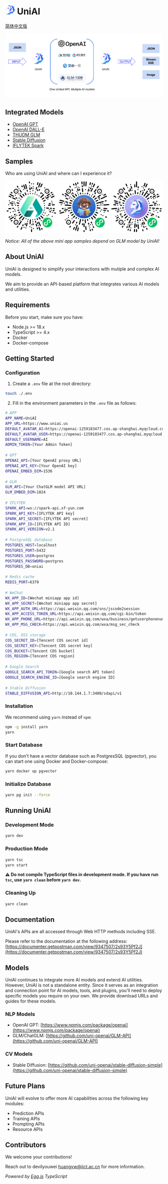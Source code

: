 <!-- @format -->

# <img src="./logo.png" width=31 height=31 /> UniAI

[简体中文版](./README_CN.md)

![Framework](./framework.png)

## Integrated Models

- [OpenAI GPT](https://platform.openai.com/)
- [OpenAI DALL-E](https://platform.openai.com/)
- [THUDM GLM](https://github.com/THUDM/ChatGLM-6B)
- [Stable Diffusion](https://github.com/AUTOMATIC1111/stable-diffusion-webui)
- [IFLYTEK Spark](https://xinghuo.xfyun.cn/)

## Samples

Who are using UniAI and where can I experience it?

![wechat miniapps](./miniapp-qrcode.png)

_Notice: All of the above mini app samples depend on GLM model by UniAI!_

## About UniAI

UniAI is designed to simplify your interactions with mutiple and complex AI models.

We aim to provide an API-based platform that integrates various AI models and utilities.

## Requirements

Before you start, make sure you have:

- Node.js >= 18.x
- TypeScript >= 4.x
- Docker
- Docker-compose

## Getting Started

### Configuration

1. Create a `.env` file at the root directory:

```bash
touch ./.env
```

2. Fill in the environment parameters in the `.env` file as follows:

```bash
# APP
APP_NAME=UniAI
APP_URL=https://www.uniai.us
DEFAULT_AVATAR_AI=https://openai-1259183477.cos.ap-shanghai.myqcloud.com/avatar-lechat.png
DEFAULT_AVATAR_USER=https://openai-1259183477.cos.ap-shanghai.myqcloud.com/avatar-user.png
DEFAULT_USERNAME=AI
ADMIN_TOKEN=[Your Admin Token]

# GPT
OPENAI_API=[Your OpenAI proxy URL]
OPENAI_API_KEY=[Your OpenAI key]
OPENAI_EMBED_DIM=1536

# GLM
GLM_API=[Your ChatGLM model API URL]
GLM_EMBED_DIM=1024

# IFLYTEK
SPARK_API=ws://spark-api.xf-yun.com
SPARK_API_KEY=[IFLYTEK API key]
SPARK_API_SECRET=[IFLYTEK API secret]
SPARK_APP_ID=[IFLYTEK API ID]
SPARK_API_VERSION=v2.1

# PostgreSQL database
POSTGRES_HOST=localhost
POSTGRES_PORT=5432
POSTGRES_USER=postgres
POSTGRES_PASSWORD=postgres
POSTGRES_DB=uniai

# Redis cache
REDIS_PORT=6379

# WeChat
WX_APP_ID=[Wechat miniapp app id]
WX_APP_SECRET=[Wechat miniapp app secret]
WX_APP_AUTH_URL=https://api.weixin.qq.com/sns/jscode2session
WX_APP_ACCESS_TOKEN_URL=https://api.weixin.qq.com/cgi-bin/token
WX_APP_PHONE_URL=https://api.weixin.qq.com/wxa/business/getuserphonenumber
WX_APP_MSG_CHECK=https://api.weixin.qq.com/wxa/msg_sec_check

# COS, OSS storage
COS_SECRET_ID=[Tencent COS secret id]
COS_SECRET_KEY=[Tencent COS secret key]
COS_BUCKET=[Tencent COS bucket]
COS_REGION=[Tencent COS region]

# Google Search
GOOGLE_SEARCH_API_TOKEN=[Google search API token]
GOOGLE_SEARCH_ENGINE_ID=[Google search engine ID]

# Stable Diffusion
STABLE_DIFFUSION_API=http://10.144.1.7:3400/sdapi/v1
```

### Installation

We recommend using `yarn` instead of `npm`:

```bash
npm -g install yarn
yarn
```

### Start Database

If you don't have a vector database such as PostgresSQL (pgvector), you can start one using Docker and Docker-compose:

```bash
yarn docker up pgvector
```

### Initialize Database

```bash
yarn pg init --force
```

## Running UniAI

### Development Mode

```bash
yarn dev
```

### Production Mode

```bash
yarn tsc
yarn start
```

**⚠️ Do not compile TypeScript files in development mode. If you have run `tsc`, use `yarn clean` before `yarn dev`.**

### Cleaning Up

```bash
yarn clean
```

## Documentation

UniAI's APIs are all accessed through Web HTTP methods including SSE.

Please refer to the documentation at the following address:
[https://documenter.getpostman.com/view/9347507/2s93Y5Pf2J](https://documenter.getpostman.com/view/9347507/2s93Y5Pf2J)

## Models

UniAI continues to integrate more AI models and extend AI utilities. However, UniAI is not a standalone entity. Since it serves as an integration and connection point for AI models, tools, and plugins, you'll need to deploy specific models you require on your own. We provide download URLs and guides for these models.

### NLP Models

- OpenAI GPT: [https://www.npmjs.com/package/openai](https://www.npmjs.com/package/openai)
- GLM/ChatGLM: [https://github.com/uni-openai/GLM-API](https://github.com/uni-openai/GLM-API)

### CV Models

- Stable Diffusion: [https://github.com/uni-openai/stable-diffusion-simple](https://github.com/uni-openai/stable-diffusion-simple)

## Future Plans

UniAI will evolve to offer more AI capabilities across the following key modules:

- Prediction APIs
- Training APIs
- Prompting APIs
- Resource APIs

## Contributors

We welcome your contributions!

Reach out to devilyouwei <huangyw@iict.ac.cn> for more information.

_Powered by [Egg.js](https://www.eggjs.org/) TypeScript_
